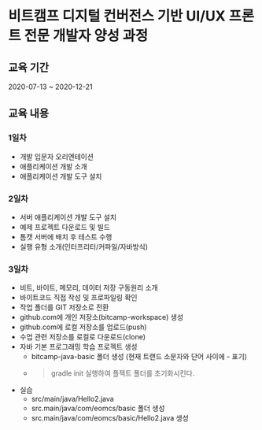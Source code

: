 # 비트캠프 디지털 컨버전스 기반 UI/UX 프론트 전문 개발자 양성 과정

##  교육 기간

2020-07-13 ~ 2020-12-21

## 교육 내용

### 1일차

- 개발 입문자 오리엔테이션
- 애플리케이션 개발 소개
- 애플리케이션 개발 도구 설치 

### 2일차

- 서버 애플리케이션 개발 도구 설치
- 예제 프로젝트 다운로드 및 빌드
- 톰캣 서버에 배치 후 테스트 수행
- 실행 유형 소개(인터프리터/커파일/자바방식)

### 3일차

- 비트, 바이트, 메모리, 데이터 저장 구동원리 소개
- 바이트코드 직접 작성 및 프로파일링 확인
- 작업 폴더를 GIT 저장소로 전환
- github.com에 개인 저장소(bitcamp-workspace) 생성
- github.com에 로컬 저장소를 업로드(push)
- 수업 관련 저장소를 로컬로 다운로드(clone)
- 자바 기본 프로그래밍 학습 프로젝트 생성
    - bitcamp-java-basic 폴더 생성 (현재 트랜드 소문자와 단어 사이에 - 표기)
    - > gradle init 실행하여 플젝트 폴더를 초기화시킨다.
- 실습
    - src/main/java/Hello2.java
    - src.main/java/com/eomcs/basic 폴더 생성
    - src.main/java/com/eomcs/basic/Hello2.java 생성